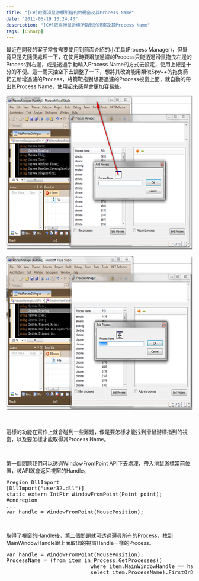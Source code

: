 ```yaml
---
title: "[C#]取得滑鼠游標所指到的視窗及其Process Name"
date: "2011-06-19 10:24:43"
description: "[C#]取得滑鼠游標所指到的視窗及其Process Name"
tags: [CSharp]
---
```


<p>
	最近在開發的案子常會需要使用到前面介紹的小工具(Process Manager)，但畢竟只是先隨便處理一下，在使用時要增加過濾的Process只能透過滑鼠拖曳左邊的Process到右邊，或是透過手動輸入Process Name的方式去設定，使用上總是十分的不便。這一兩天抽空下去調整了一下，想將其改為能用類似Spy++的拖曳箭靶去新增過濾的Process，將箭靶拖到想要過濾的Process視窗上面，就自動的帶出其Process Name，使用起來感覺會更加容易些。</p>
<p>
	<img alt="image" border="0" height="418" src="\images\posts\29121\image_thumb.png" style="border-right-width: 0px; border-top-width: 0px; border-bottom-width: 0px; border-left-width: 0px" width="644" /></p>
<p>
	<img alt="image" border="0" height="416" src="\images\posts\29121\image_thumb_1.png" style="border-right-width: 0px; border-top-width: 0px; border-bottom-width: 0px; border-left-width: 0px" width="644" /></p>
<p>
	 </p>
<p>
	這樣的功能在實作上就會碰到一些難題，像是要怎樣才能找到滑鼠游標指到的視窗，以及要怎樣才能取得其Process Name。</p>
<p>
	 </p>
<p>
	第一個問題我們可以透過WindowFromPoint API下去處理，帶入滑鼠游標當前位置，該API就會返回視窗的Handle。</p>
<div class="wlWriterSmartContent" id="scid:812469c5-0cb0-4c63-8c15-c81123a09de7:35f71c58-e8d5-40c6-97d6-3c2daee8cc4d" style="padding-bottom: 0px; margin: 0px; padding-left: 0px; padding-right: 0px; display: inline; float: none; padding-top: 0px">
	<pre class="c#" name="code">
#region DllImport
[DllImport("user32.dll")]
static extern IntPtr WindowFromPoint(Point point);
#endregion
...
var handle = WindowFromPoint(MousePosition);</pre>
</div>
<p>
	 </p>
<p>
	取得了視窗的Handle後，第二個問題就可透過遍尋所有的Process，找到MainWindowHandle跟上面取出的視窗Handle一樣的Process。</p>
<div class="wlWriterSmartContent" id="scid:812469c5-0cb0-4c63-8c15-c81123a09de7:cd3fef48-6e00-4837-b08b-1dcb7c50cd2b" style="padding-bottom: 0px; margin: 0px; padding-left: 0px; padding-right: 0px; display: inline; float: none; padding-top: 0px">
	<pre class="c#" name="code">
var handle = WindowFromPoint(MousePosition);
ProcessName = (from item in Process.GetProcesses()
						   where item.MainWindowHandle == handle
						   select item.ProcessName).FirstOrDefault();</pre>
</div>
<p>
	 </p>
